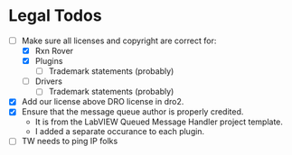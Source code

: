 # Legal Todos
- [ ] Make sure all licenses and copyright are correct for:
	- [x] Rxn Rover
	- [x] Plugins
        - [ ] Trademark statements (probably)
	- [ ] Drivers
        - [ ] Trademark statements (probably)
- [x] Add our license above DRO license in dro2.
- [x] Ensure that the message queue author is properly credited.
    - It is from the LabVIEW Queued Message Handler project template.
    - I added a separate occurance to each plugin.
- [ ] TW needs to ping IP folks